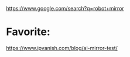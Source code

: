 https://www.google.com/search?q=robot+mirror

# Favorite:
https://www.ipvanish.com/blog/ai-mirror-test/
